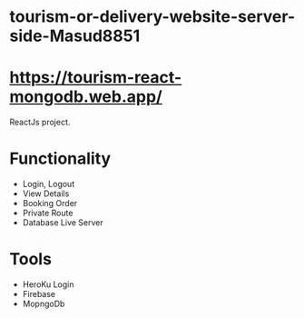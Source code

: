 # tourism-or-delivery-website-server-side-Masud8851
# https://tourism-react-mongodb.web.app/

ReactJs project.

# Functionality

- Login, Logout
- View Details
- Booking Order
- Private Route
- Database Live Server

# Tools

- HeroKu Login
- Firebase
- MopngoDb
